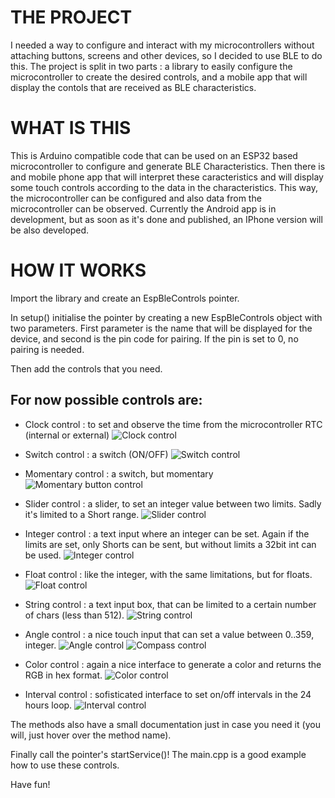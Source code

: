 # THE PROJECT

I needed a way to configure and interact with my microcontrollers without attaching buttons, screens and other devices, so I decided to use BLE to do this.
The project is split in two parts : a library to easily configure the microcontroller to create the desired controls, and a mobile app that will display the contols that are received as BLE characteristics.

# WHAT IS THIS

This is Arduino compatible code that can be used on an ESP32 based microcontroller to configure and generate BLE Characteristics.
Then there is and mobile phone app that will interpret these caracteristics and will display some touch controls according to the data in the characteristics.
This way, the microcontroller can be configured and also data from the microcontroller can be observed.
Currently the Android app is in development, but as soon as it's done and published, an IPhone version will be also developed.

# HOW IT WORKS

Import the library and create an EspBleControls pointer.

In setup() initialise the pointer by creating a new EspBleControls object with two parameters.
First parameter is the name that will be displayed for the device, and second is the pin code for pairing. If the pin is set to 0, no pairing is needed.

Then add the controls that you need.
## For now possible controls are:

* Clock control : to set and observe the time from the microcontroller RTC (internal or external)
![Clock control](/media/clock.png "Clock control")

* Switch control : a switch (ON/OFF)
![Switch control](/media/switch.png "Switch control")

* Momentary control : a switch, but momentary
![Momentary button control](/media/momentary.png "Momentary button control")

* Slider control : a slider, to set an integer value between two limits. Sadly it's limited to a Short range.
![Slider control](/media/slider.png "Slider control")

* Integer control : a text input where an integer can be set. Again if the limits are set, only Shorts can be sent, but without limits a 32bit int can be used.
![Integer control](/media/integer.png "Integer control")

* Float control : like the integer, with the same limitations, but for floats.
![Float control](/media/float.png "Float control")

* String control : a text input box, that can be limited to a certain number of chars (less than 512).
![String control](/media/string.png "String control")

* Angle control : a nice touch input that can set a value between 0..359, integer.
![Angle control](/media/angle.png "Angle control")
![Compass control](/media/compass.png "Compass control")

* Color control : again a nice interface to generate a color and returns the RGB in hex format.
![Color control](/media/color.png "Color control")

* Interval control : sofisticated interface to set on/off intervals in the 24 hours loop.
![Interval control](/media/interval.png "Interval control")

The methods also have a small documentation just in case you need it (you will, just hover over the method name).

Finally call the pointer's startService()!
The main.cpp is a good example how to use these controls.

Have fun!
